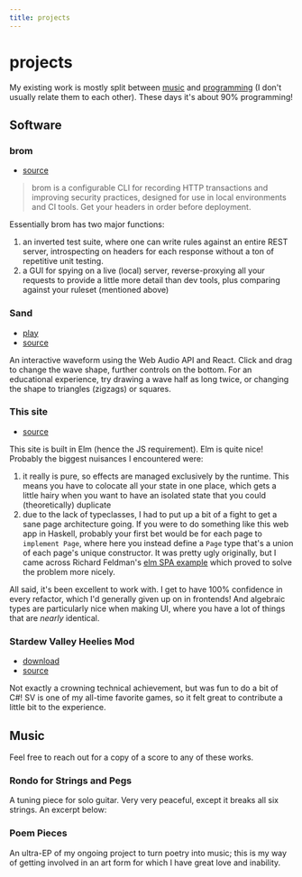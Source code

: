 ```yaml
---
title: projects
---
```


# projects

My existing work is mostly split between [music](/projects#Music) and [programming](/projects#Software) (I don't usually relate them to each other). These days it's about 90% programming!

## Software

### brom

- [source](https://github.com/22bulbs/brom)

> brom is a configurable CLI for recording HTTP transactions and improving security practices, designed for use in local environments and CI tools. Get your headers in order before deployment.

Essentially brom has two major functions:

1. an inverted test suite, where one can write rules against an entire REST server, introspecting on headers for each response without a ton of repetitive unit testing.
1. a GUI for spying on a live (local) server, reverse-proxying all your requests to provide a little more detail than dev tools, plus comparing against your ruleset (mentioned above)

### Sand

- [play](https://our-beach.github.io/sand/)
- [source](https://github.com/our-beach/sand)

An interactive waveform using the Web Audio API and React. Click and drag to change the wave shape, further controls on the bottom. For an educational experience, try drawing a wave half as long twice, or changing the shape to triangles (zigzags) or squares.

### This site

- [source](https://github.com/fakemonster/elm-personal-site)

This site is built in Elm (hence the JS requirement). Elm is quite nice! Probably the biggest nuisances I encountered were:

1. it really is pure, so effects are managed exclusively by the runtime. This means you have to colocate all your state in one place, which gets a little hairy when you want to have an isolated state that you could (theoretically) duplicate
1. due to the lack of typeclasses, I had to put up a bit of a fight to get a sane page architecture going. If you were to do something like this web app in Haskell, probably your first bet would be for each page to `implement Page`, where here you instead define a `Page` type that's a union of each page's unique constructor. It was pretty ugly originally, but I came across Richard Feldman's [elm SPA example](https://github.com/rtfeldman/elm-spa-example) which proved to solve the problem more nicely.

All said, it's been excellent to work with. I get to have 100% confidence in every refactor, which I'd generally given up on in frontends! And algebraic types are particularly nice when making UI, where you have a lot of things that are _nearly_ identical.

### Stardew Valley Heelies Mod

- [download](https://www.nexusmods.com/stardewvalley/mods/7751)
- [source](https://github.com/fakemonster/stardew-valley-heelies)

Not exactly a crowning technical achievement, but was fun to do a bit of C#! SV is one of my all-time favorite games, so it felt great to contribute a little bit to the experience.


## Music

Feel free to reach out for a copy of a score to any of these works.

### Rondo for Strings and Pegs

A tuning piece for solo guitar. Very very peaceful, except it breaks all six strings. An excerpt below:

<youtube
src="https://www.youtube.com/embed/ev-eo7x5nf8"
name="Rondo for Strings and Pegs"
/>

### Poem Pieces

An ultra-EP of my ongoing project to turn poetry into music; this is my way of getting involved in an art form for which I have great love and inability.

<bandcamp
player="https://bandcamp.com/EmbeddedPlayer/album=4110281240/size=large/bgcol=ffffff/linkcol=0687f5/artwork=small/transparent=true/"
site="https://jthel.bandcamp.com/album/poem-pieces"
name="Poem Pieces"
/>

